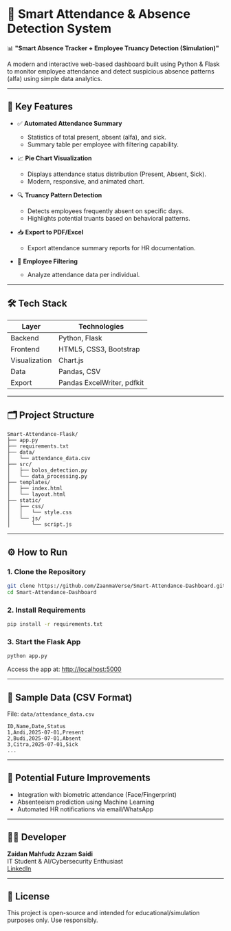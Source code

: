 # 🧠 Smart Attendance & Absence Detection System

📊 **"Smart Absence Tracker + Employee Truancy Detection (Simulation)"**

A modern and interactive web-based dashboard built using Python & Flask to monitor employee attendance and detect suspicious absence patterns (alfa) using simple data analytics.

---

## 🚀 Key Features

- ✅ **Automated Attendance Summary**
  - Statistics of total present, absent (alfa), and sick.
  - Summary table per employee with filtering capability.

- 📈 **Pie Chart Visualization**
  - Displays attendance status distribution (Present, Absent, Sick).
  - Modern, responsive, and animated chart.

- 🔍 **Truancy Pattern Detection**
  - Detects employees frequently absent on specific days.
  - Highlights potential truants based on behavioral patterns.

- 📥 **Export to PDF/Excel**
  - Export attendance summary reports for HR documentation.

- 👤 **Employee Filtering**
  - Analyze attendance data per individual.

---

## 🛠️ Tech Stack

| Layer       | Technologies                   |
|-------------|--------------------------------|
| Backend     | Python, Flask                  |
| Frontend    | HTML5, CSS3, Bootstrap         |
| Visualization| Chart.js                      |
| Data        | Pandas, CSV                    |
| Export      | Pandas ExcelWriter, pdfkit     |

---

## 🗂️ Project Structure

```
Smart-Attendance-Flask/
├── app.py
├── requirements.txt
├── data/
│   └── attendance_data.csv
├── src/
│   ├── bolos_detection.py
│   └── data_processing.py
├── templates/
│   ├── index.html
│   └── layout.html
├── static/
│   ├── css/
│   │   └── style.css
│   └── js/
│       └── script.js
```

---

## ⚙️ How to Run

### 1. Clone the Repository
```bash
git clone https://github.com/ZaanmaVerse/Smart-Attendance-Dashboard.git
cd Smart-Attendance-Dashboard
```

### 2. Install Requirements
```bash
pip install -r requirements.txt
```

### 3. Start the Flask App
```bash
python app.py
```

Access the app at: [http://localhost:5000](http://localhost:5000)

---

## 📌 Sample Data (CSV Format)

File: `data/attendance_data.csv`

```csv
ID,Name,Date,Status
1,Andi,2025-07-01,Present
2,Budi,2025-07-01,Absent
3,Citra,2025-07-01,Sick
...
```

---

## 🧠 Potential Future Improvements

- Integration with biometric attendance (Face/Fingerprint)
- Absenteeism prediction using Machine Learning
- Automated HR notifications via email/WhatsApp

---

## 👨‍💻 Developer

**Zaidan Mahfudz Azzam Saidi**  
IT Student & AI/Cybersecurity Enthusiast  
[LinkedIn](www.linkedin.com/in/zaidanmahfudz)

---

## 📄 License

This project is open-source and intended for educational/simulation purposes only. Use responsibly.
